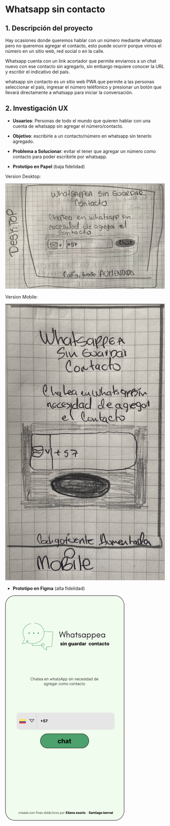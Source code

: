 
# Whatsapp sin contacto

## 1. Descripción del proyecto

  Hay ocasiones donde queremos hablar con un número mediante whatsapp pero no queremos agregar el contacto, esto puede ocurrir porque vimos el número en un sitio web, red social o en la calle.

  Whatsapp cuenta con un link acortador que permite enviarnos a un chat nuevo con ese contacto sin agregarlo, sin embargo requiere conocer la URL y escribir el indicativo del país.

  whatsapp sin contacto es un sitio web PWA que permite a las personas seleccionar el país, ingresar el número teléfonico y presionar un botón que llevará directamente a whatsapp para iniciar la conversación.

## 2. Investigación UX

- **Usuarios**: Personas de todo el mundo que quieren hablar con una cuenta de whatsapp sin agregar el número/contacto.
- **Objetivo**: escribirle a un contacto/número en whatsapp sin tenerlo agregado.
- **Problema a Solucionar**: evitar el tener que agregar un número como contacto para poder escribirle por whatsapp.

- **Prototipo en Papel** (baja fidelidad)

Version Desktop:

![Desktop](img/desktop.png)


Version Mobile:

![Mobile](img/mobile.png)


- **Prototipo en Figma** (alta fidelidad)

![figma](img/figma.png)